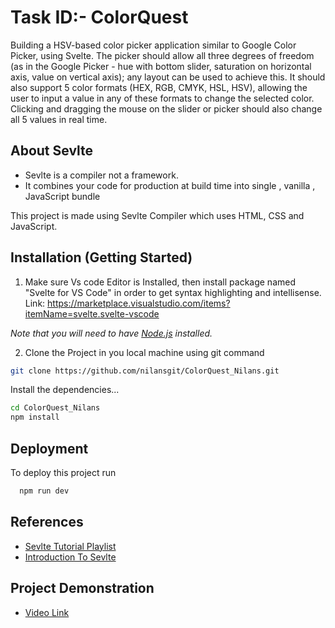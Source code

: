 
# Task ID:- ColorQuest

Building a HSV-based color picker application similar to Google Color Picker, using Svelte. The picker should allow all three degrees of freedom (as in the Google Picker - hue with bottom slider, saturation on horizontal axis, value on vertical axis); any layout can be used to achieve this. It should also support 5 color formats (HEX, RGB, CMYK, HSL, HSV), allowing the user to input a value in any of these formats to change the selected color. Clicking and dragging the mouse on the slider or picker should also change all 5 values in real time.


## About Sevlte
- Sevlte is a compiler not a framework.
- It combines your code for production at build time into single , vanilla , JavaScript bundle



This project is made using Sevlte Compiler which uses HTML, CSS and JavaScript.
## Installation (Getting Started)

1. Make sure Vs code Editor is Installed, then install package named "Svelte for VS Code" in order to get syntax highlighting and intellisense.
Link: https://marketplace.visualstudio.com/items?itemName=svelte.svelte-vscode

*Note that you will need to have [Node.js](https://nodejs.org) installed.*

2. Clone the Project in you local machine using git command
```bash
git clone https://github.com/nilansgit/ColorQuest_Nilans.git
```
Install the dependencies...
```bash
cd ColorQuest_Nilans
npm install
```

    
## Deployment

To deploy this project run

```bash
  npm run dev
```


## References

 - [Sevlte Tutorial Playlist](https://www.youtube.com/playlist?list=PL4cUxeGkcC9hlbrVO_2QFVqVPhlZmz7tO)
 - [Introduction To Sevlte](https://learn.svelte.dev/tutorial/welcome-to-svelte)

## Project Demonstration


- [Video Link](https://youtu.be/hA41lKa7f9Y)